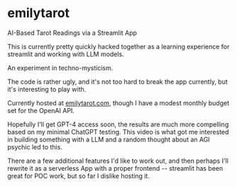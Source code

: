 # emilytarot

AI-Based Tarot Readings via a Streamlit App

This is currently pretty quickly hacked together as a learning experience for streamlit and working with LLM models.

An experiment in techno-mysticism.

The code is rather ugly, and it's not too hard to break the app currently, but it's interesting to play with.

Currently hosted at [emilytarot.com](https://emilytarot.com), though I have a modest monthly budget set for the OpenAI
API.

Hopefully I'll get GPT-4 access soon, the results are much more compelling based on my minimal ChatGPT testing. This
video is what got me interested in building something with a LLM and a random thought about an AGI psychic led to this.

There are a few additional features I'd like to work out, and then perhaps I'll rewrite it as a serverless App with a
proper frontend -- streamlit has been great for POC work, but so far I dislike hosting it.
